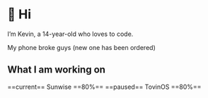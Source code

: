# 👋 Hi

I’m Kevin, a 14-year-old who loves to code.

My phone broke guys (new one has been ordered)
## What I am working on
==current== Sunwise ==80%==
==paused== TovinOS ==80%==

